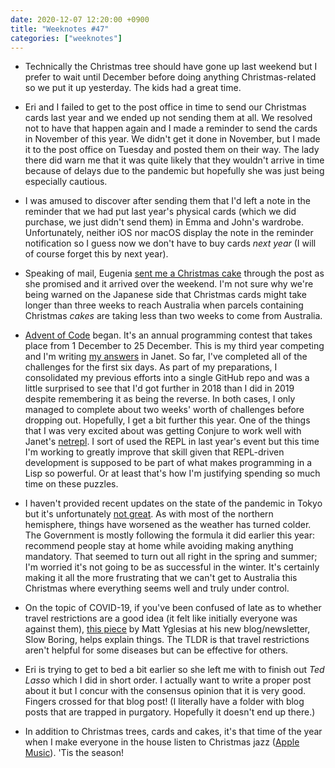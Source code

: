 ```yaml
---
date: 2020-12-07 12:20:00 +0900
title: "Weeknotes #47"
categories: ["weeknotes"]
---
```


- Technically the Christmas tree should have gone up last weekend but I prefer to wait until December before doing anything Christmas-related so we put it up yesterday. The kids had a great time.

- Eri and I failed to get to the post office in time to send our Christmas cards last year  and we ended up not sending them at all. We resolved not to have that happen again and I made a reminder to send the cards in November of this year. We didn't get it done in November, but I made it to the post office on Tuesday and posted them on their way. The lady there did warn me that it was quite likely that they wouldn't arrive in time because of delays due to the pandemic but hopefully she was just being especially cautious.

- I was amused to discover after sending them that I'd left a note in the reminder that we had put last year's physical cards (which we did purchase, we just didn't send them) in Emma and John's wardrobe. Unfortunately, neither iOS nor macOS display the note in the reminder notification so I guess now we don't have to buy cards _next year_ (I will of course forget this by next year).

- Speaking of mail, Eugenia [sent me a Christmas cake](https://updates.inqk.net/post/1604327220.html) through the post as she promised and it arrived over the weekend. I'm not sure why we're being warned on the Japanese side that Christmas cards might take longer than three weeks to reach Australia when parcels containing Christmas _cakes_ are taking less than two weeks to come from Australia.

- [Advent of Code](https://adventofcode.com/) began. It's an annual programming contest that takes place from 1 December to 25 December. This is my third year competing and I'm writing [my answers](https://github.com/pyrmont/advent/2020) in Janet. So far, I've completed all of the challenges for the first six days. As part of my preparations, I consolidated my previous efforts into a single GitHub repo and was a little surprised to see that I'd got further in 2018 than I did in 2019 despite remembering it as being the reverse. In both cases, I only managed to complete about two weeks' worth of challenges before dropping out. Hopefully, I get a bit further this year. One of the things that I was very excited about was getting Conjure to work well with Janet's [netrepl](https://github.com/janet-lang/spork/). I sort of used the REPL in last year's event but this time I'm working to greatly improve that skill given that REPL-driven development is supposed to be part of what makes programming in a Lisp so powerful. Or at least that's how I'm justifying spending so much time on these puzzles.

- I haven't provided recent updates on the state of the pandemic in Tokyo but it's unfortunately [not great](https://www.japantimes.co.jp/news/2020/12/06/national/tokyo-japan-coronavirus/). As with most of the northern hemisphere, things have worsened as the weather has turned colder. The Government is mostly following the formula it did earlier this year: recommend people stay at home while avoiding making anything mandatory. That seemed to turn out all right in the spring and summer; I'm worried it's not going to be as successful in the winter. It's certainly making it all the more frustrating that we can't get to Australia this Christmas where everything seems well and truly under control.

- On the topic of COVID-19, if you've been confused of late as to whether travel restrictions are a good idea (it felt like initially everyone was against them), [this piece](https://www.slowboring.com/p/the-road-not-traveled) by Matt Yglesias at his new blog/newsletter, Slow Boring, helps explain things. The TLDR is that travel restrictions aren't helpful for some diseases but can be effective for others.

- Eri is trying to get to bed a bit earlier so she left me with to finish out _Ted Lasso_ which I did in short order. I actually want to write a proper post about it but I concur with the consensus opinion that it is very good. Fingers crossed for that blog post! (I literally have a folder with blog posts that are trapped in purgatory. Hopefully it doesn't end up there.)

- In addition to Christmas trees, cards and cakes, it's that time of the year when I make everyone in the house listen to Christmas jazz ([Apple Music](https://music.apple.com/us/playlist/jazz-christmas/pl.3bf312fc0f144045bcdf41351fa6c1bf)). 'Tis the season!
